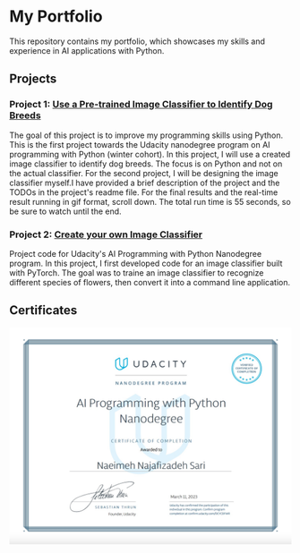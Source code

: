 # My Portfolio

This repository contains my portfolio, which showcases my skills and experience in AI applications with Python.

## Projects

### Project 1: [Use a Pre-trained Image Classifier to Identify Dog Breeds](https://github.com/naeimehnajafi/Udacity_AI_portfolio/tree/810617298f7cf922aaadd5690bbbd40376189e97/ImageClassificationCNN)

The goal of this project is to improve my programming skills using Python. This is the first project towards the Udacity nanodegree program on AI programming with Python (winter cohort). In this project, I will use a created image classifier to identify dog breeds. The focus is on Python and not on the actual classifier. For the second project, I will be designing the image classifier myself.I have provided a brief description of the project and the TODOs in the project's readme file. For the final results and the real-time result running in gif format, scroll down. The total run time is 55 seconds, so be sure to watch until the end.

### Project 2: [Create your own Image Classifier](https://github.com/naeimehnajafi/Udacity_AI_portfolio/tree/810617298f7cf922aaadd5690bbbd40376189e97/Create_your_own_image_classifier)

Project code for Udacity's AI Programming with Python Nanodegree program. In this project, I first developed code for an image classifier built with PyTorch. The goal was to traine an image classifier to recognize different species of flowers, then convert it into a command line application.

## Certificates

![Udacity certificate Naeimeh](udacity_certificate_Naeimeh_Najafi.jpg)
